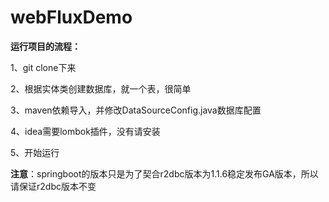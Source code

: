 # webFluxDemo
**运行项目的流程：**

1、git clone下来

2、根据实体类创建数据库，就一个表，很简单

3、maven依赖导入，并修改DataSourceConfig.java数据库配置

4、idea需要lombok插件，没有请安装

5、开始运行

**注意**：springboot的版本只是为了契合r2dbc版本为1.1.6稳定发布GA版本，所以请保证r2dbc版本不变
